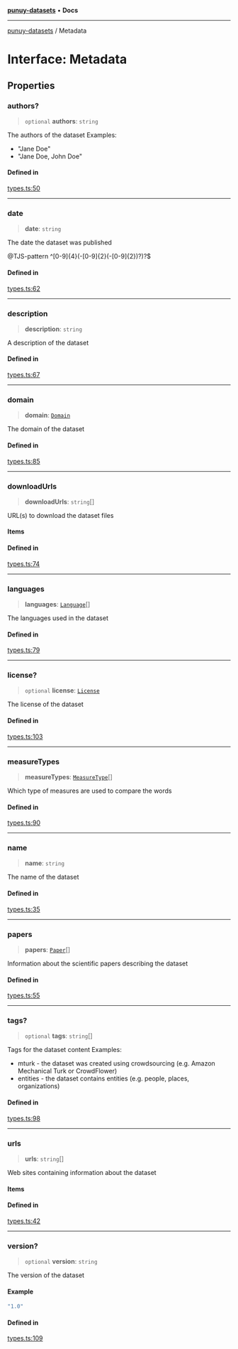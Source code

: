 [**punuy-datasets**](../README.md) • **Docs**

***

[punuy-datasets](../README.md) / Metadata

# Interface: Metadata

## Properties

### authors?

> `optional` **authors**: `string`

The authors of the dataset
Examples:
- "Jane Doe"
- "Jane Doe, John Doe"

#### Defined in

[types.ts:50](https://github.com/andrefs/punuy-datasets/blob/ff54037a9fb7d115aad64e3c0d91bade0615df54/src/lib/types.ts#L50)

***

### date

> **date**: `string`

The date the dataset was published

@TJS-pattern ^[0-9]{4}(-[0-9]{2}(-[0-9]{2})?)?$

#### Defined in

[types.ts:62](https://github.com/andrefs/punuy-datasets/blob/ff54037a9fb7d115aad64e3c0d91bade0615df54/src/lib/types.ts#L62)

***

### description

> **description**: `string`

A description of the dataset

#### Defined in

[types.ts:67](https://github.com/andrefs/punuy-datasets/blob/ff54037a9fb7d115aad64e3c0d91bade0615df54/src/lib/types.ts#L67)

***

### domain

> **domain**: [`Domain`](../type-aliases/Domain.md)

The domain of the dataset

#### Defined in

[types.ts:85](https://github.com/andrefs/punuy-datasets/blob/ff54037a9fb7d115aad64e3c0d91bade0615df54/src/lib/types.ts#L85)

***

### downloadUrls

> **downloadUrls**: `string`[]

URL(s) to download the dataset files

#### Items

#### Defined in

[types.ts:74](https://github.com/andrefs/punuy-datasets/blob/ff54037a9fb7d115aad64e3c0d91bade0615df54/src/lib/types.ts#L74)

***

### languages

> **languages**: [`Language`](../type-aliases/Language.md)[]

The languages used in the dataset

#### Defined in

[types.ts:79](https://github.com/andrefs/punuy-datasets/blob/ff54037a9fb7d115aad64e3c0d91bade0615df54/src/lib/types.ts#L79)

***

### license?

> `optional` **license**: [`License`](License.md)

The license of the dataset

#### Defined in

[types.ts:103](https://github.com/andrefs/punuy-datasets/blob/ff54037a9fb7d115aad64e3c0d91bade0615df54/src/lib/types.ts#L103)

***

### measureTypes

> **measureTypes**: [`MeasureType`](../type-aliases/MeasureType.md)[]

Which type of measures are used to compare the words

#### Defined in

[types.ts:90](https://github.com/andrefs/punuy-datasets/blob/ff54037a9fb7d115aad64e3c0d91bade0615df54/src/lib/types.ts#L90)

***

### name

> **name**: `string`

The name of the dataset

#### Defined in

[types.ts:35](https://github.com/andrefs/punuy-datasets/blob/ff54037a9fb7d115aad64e3c0d91bade0615df54/src/lib/types.ts#L35)

***

### papers

> **papers**: [`Paper`](Paper.md)[]

Information about the scientific papers describing the dataset

#### Defined in

[types.ts:55](https://github.com/andrefs/punuy-datasets/blob/ff54037a9fb7d115aad64e3c0d91bade0615df54/src/lib/types.ts#L55)

***

### tags?

> `optional` **tags**: `string`[]

Tags for the dataset content
Examples:
- mturk - the dataset was created using crowdsourcing (e.g. Amazon Mechanical Turk or CrowdFlower)
- entities - the dataset contains entities (e.g. people, places, organizations)

#### Defined in

[types.ts:98](https://github.com/andrefs/punuy-datasets/blob/ff54037a9fb7d115aad64e3c0d91bade0615df54/src/lib/types.ts#L98)

***

### urls

> **urls**: `string`[]

Web sites containing information about the dataset

#### Items

#### Defined in

[types.ts:42](https://github.com/andrefs/punuy-datasets/blob/ff54037a9fb7d115aad64e3c0d91bade0615df54/src/lib/types.ts#L42)

***

### version?

> `optional` **version**: `string`

The version of the dataset

#### Example

```ts
"1.0"
```

#### Defined in

[types.ts:109](https://github.com/andrefs/punuy-datasets/blob/ff54037a9fb7d115aad64e3c0d91bade0615df54/src/lib/types.ts#L109)
